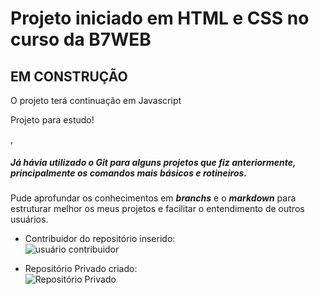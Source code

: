 <h1>Projeto iniciado em HTML e CSS no curso da B7WEB</h1>
<h2>EM CONSTRUÇÃO</h2>
<p> O projeto terá continuação em Javascript</p>
<p>Projeto para estudo!</p>

,

##### Já hávia utilizado o Git para alguns projetos que fiz anteriormente, principalmente os comandos mais básicos e rotineiros.

Pude aprofundar os conhecimentos em **_branchs_** e o **_markdown_** para estruturar melhor os meus projetos e facilitar o entendimento de outros usuários.

* Contribuidor do repositório inserido:
  <br> 
    ![usuário contribuidor](colaborador_Adicionado.PNG)

* Repositório Privado criado:
  <br> 
    ![Repositório Privado](repo_Private.PNG)
